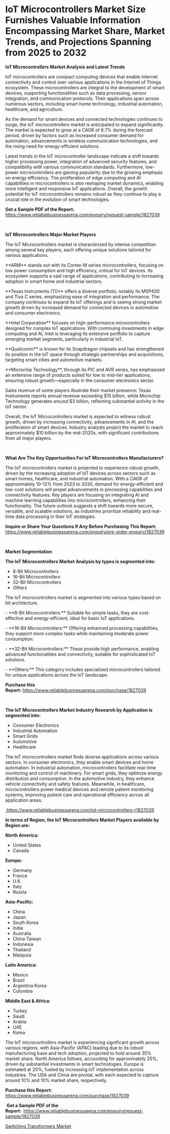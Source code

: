 <p><h1>IoT Microcontrollers Market Size Furnishes Valuable Information Encompassing Market Share, Market Trends, and Projections Spanning from 2025 to 2032</h1></p><p><strong>IoT Microcontrollers Market Analysis and Latest Trends</strong></p>
<p><p>IoT microcontrollers are compact computing devices that enable internet connectivity and control over various applications in the Internet of Things ecosystem. These microcontrollers are integral to the development of smart devices, supporting functionalities such as data processing, sensor integration, and communication protocols. Their applications span across numerous sectors, including smart home technology, industrial automation, healthcare, and agriculture.</p><p>As the demand for smart devices and connected technologies continues to surge, the IoT microcontrollers market is anticipated to expand significantly. The market is expected to grow at a CAGR of 6.7% during the forecast period, driven by factors such as increased consumer demand for automation, advancements in wireless communication technologies, and the rising need for energy-efficient solutions. </p><p>Latest trends in the IoT microcontroller landscape indicate a shift towards higher processing power, integration of advanced security features, and compatibility with various communication standards. Furthermore, low-power microcontrollers are gaining popularity due to the growing emphasis on energy efficiency. The proliferation of edge computing and AI capabilities in microcontrollers is also reshaping market dynamics, enabling more intelligent and responsive IoT applications. Overall, the growth potential for IoT microcontrollers remains robust as they continue to play a crucial role in the evolution of smart technologies.</p></p>
<p><strong>Get a Sample PDF of the Report:&nbsp;</strong> <a href="https://www.reliablebusinessarena.com/enquiry/request-sample/1827039?utm_campaign=2822&utm_medium=2&utm_source=Github&utm_content=ia&utm_term=06042025&utm_id=iot-microcontrollers">https://www.reliablebusinessarena.com/enquiry/request-sample/1827039</a></p>
<p>&nbsp;</p>
<p><strong>IoT Microcontrollers Major Market Players</strong></p>
<p><p>The IoT Microcontrollers market is characterized by intense competition among several key players, each offering unique solutions tailored for various applications. </p><p>**ARM** stands out with its Cortex-M series microcontrollers, focusing on low power consumption and high efficiency, critical for IoT devices. Its ecosystem supports a vast range of applications, contributing to increasing adoption in smart home and industrial sectors.</p><p>**Texas Instruments (TI)** offers a diverse portfolio, notably its MSP430 and Tiva C series, emphasizing ease of integration and performance. The company continues to expand its IoT offerings and is seeing strong market growth driven by increased demand for connected devices in automotive and consumer electronics.</p><p>**Intel Corporation** focuses on high-performance microcontrollers designed for complex IoT applications. With continuing investments in edge computing and AI, Intel is leveraging its extensive portfolio to capture emerging market segments, particularly in industrial IoT.</p><p>**Qualcomm** is known for its Snapdragon chipsets and has strengthened its position in the IoT space through strategic partnerships and acquisitions, targeting smart cities and automotive markets. </p><p>**Microchip Technology**, through its PIC and AVR series, has emphasized an extensive range of products suited for low to mid-tier applications, ensuring robust growth—especially in the consumer electronics sector. </p><p>Sales revenue of some players illustrate their market presence: Texas Instruments reports annual revenue exceeding $15 billion, while Microchip Technology generates around $3 billion, reflecting substantial activity in the IoT sector. </p><p>Overall, the IoT Microcontrollers market is expected to witness robust growth, driven by increasing connectivity, advancements in AI, and the proliferation of smart devices. Industry analysts project the market to reach approximately $10 billion by the mid-2020s, with significant contributions from all major players.</p></p>
<p>&nbsp;</p>
<p><strong>What Are The Key Opportunities For IoT Microcontrollers Manufacturers?</strong></p>
<p><p>The IoT microcontrollers market is projected to experience robust growth, driven by the increasing adoption of IoT devices across sectors such as smart homes, healthcare, and industrial automation. With a CAGR of approximately 10-12% from 2023 to 2030, demand for energy-efficient and low-cost solutions will propel advancements in processing capabilities and connectivity features. Key players are focusing on integrating AI and machine learning capabilities into microcontrollers, enhancing their functionality. The future outlook suggests a shift towards more secure, versatile, and scalable solutions, as industries prioritize reliability and real-time data processing in their IoT strategies.</p></p>
<p><strong>Inquire or Share Your Questions If Any Before Purchasing This Report:</strong> <a href="https://www.reliablebusinessarena.com/enquiry/pre-order-enquiry/1827039?utm_campaign=2822&utm_medium=2&utm_source=Github&utm_content=ia&utm_term=06042025&utm_id=iot-microcontrollers">https://www.reliablebusinessarena.com/enquiry/pre-order-enquiry/1827039</a></p>
<p>&nbsp;</p>
<p><strong>Market Segmentation</strong></p>
<p><strong>The IoT Microcontrollers Market Analysis by types is segmented into:</strong></p>
<p><ul><li>8-Bit Microcontrollers</li><li>16-Bit Microcontrollers</li><li>32-Bit Microcontrollers</li><li>Others</li></ul></p>
<p><p>The IoT microcontrollers market is segmented into various types based on bit architecture. </p><p>- **8-Bit Microcontrollers:** Suitable for simple tasks, they are cost-effective and energy-efficient, ideal for basic IoT applications.</p><p>- **16-Bit Microcontrollers:** Offering enhanced processing capabilities, they support more complex tasks while maintaining moderate power consumption.</p><p>- **32-Bit Microcontrollers:** These provide high performance, enabling advanced functionalities and connectivity, suitable for sophisticated IoT solutions. </p><p>- **Others:** This category includes specialized microcontrollers tailored for unique applications across the IoT landscape.</p></p>
<p><strong>Purchase this Report:&nbsp;</strong><a href="https://www.reliablebusinessarena.com/purchase/1827039?utm_campaign=2822&utm_medium=2&utm_source=Github&utm_content=ia&utm_term=06042025&utm_id=iot-microcontrollers">https://www.reliablebusinessarena.com/purchase/1827039</a></p>
<p>&nbsp;</p>
<p><strong>The IoT Microcontrollers Market Industry Research by Application is segmented into:</strong></p>
<p><ul><li>Consumer Electronics</li><li>Industrial Automation</li><li>Smart Grids</li><li>Automotive</li><li>Healthcare</li></ul></p>
<p><p>The IoT microcontrollers market finds diverse applications across various sectors. In consumer electronics, they enable smart devices and home automation. In industrial automation, microcontrollers facilitate real-time monitoring and control of machinery. For smart grids, they optimize energy distribution and consumption. In the automotive industry, they enhance vehicle connectivity and safety features. Meanwhile, in healthcare, microcontrollers power medical devices and remote patient monitoring systems, improving patient care and operational efficiency across all application areas.</p></p>
<p><a href="https://www.reliablebusinessarena.com/iot-microcontrollers-r1827039?utm_campaign=2822&utm_medium=2&utm_source=Github&utm_content=ia&utm_term=06042025&utm_id=iot-microcontrollers">&nbsp;https://www.reliablebusinessarena.com/iot-microcontrollers-r1827039</a></p>
<p><strong>In terms of Region, the IoT Microcontrollers Market Players available by Region are:</strong></p>
<p>
    <p> <strong> North America: </strong>
        <ul>
            <li>United States</li>
            <li>Canada</li>
        </ul>
        </p> 
    <p> <strong> Europe: </strong>
        <ul>
            <li>Germany</li>
            <li>France</li>
            <li>U.K.</li>
            <li>Italy</li>
            <li>Russia</li>
        </ul>
        </p> 
    <p> <strong> Asia-Pacific: </strong>
        <ul>
            <li>China</li>
            <li>Japan</li>
            <li>South Korea</li>
            <li>India</li>
            <li>Australia</li>
            <li>China Taiwan</li>
            <li>Indonesia</li>
            <li>Thailand</li>
            <li>Malaysia</li>
        </ul>
        </p> 
    <p> <strong> Latin America: </strong>
        <ul>
            <li>Mexico</li>
            <li>Brazil</li>
            <li>Argentina Korea</li>
            <li>Colombia</li>
        </ul>
        </p> 
    <p> <strong> Middle East & Africa: </strong>
        <ul>
            <li>Turkey</li>
            <li>Saudi</li>
            <li>Arabia</li>
            <li>UAE</li>
            <li>Korea</li>
        </ul>
    </p>
    </p>
<p><p>The IoT microcontrollers market is experiencing significant growth across various regions, with Asia-Pacific (APAC) leading due to its robust manufacturing base and tech adoption, projected to hold around 35% market share. North America follows, accounting for approximately 25%, driven by substantial investments in smart technologies. Europe is estimated at 20%, fueled by increasing IoT implementation across industries. The USA and China are pivotal, with each expected to capture around 10% and 10% market share, respectively.</p></p>
<p><strong>Purchase this Report: </strong><a href="https://www.reliablebusinessarena.com/purchase/1827039?utm_campaign=2822&utm_medium=2&utm_source=Github&utm_content=ia&utm_term=06042025&utm_id=iot-microcontrollers">https://www.reliablebusinessarena.com/purchase/1827039</a></p>
<p>&nbsp;<strong>Get a Sample PDF of the Report:&nbsp;&nbsp;</strong><a href="https://www.reliablebusinessarena.com/enquiry/request-sample/1827039?utm_campaign=2822&utm_medium=2&utm_source=Github&utm_content=ia&utm_term=06042025&utm_id=iot-microcontrollers">https://www.reliablebusinessarena.com/enquiry/request-sample/1827039</a></p>
<p><strong></strong></p>
<p><p><a href="https://github.com/chikenmhamdi/Market-Research-Report-List-1/blob/main/switching-transformers-market.md?utm_campaign=2822&utm_medium=2&utm_source=Github&utm_content=ia&utm_term=06042025&utm_id=iot-microcontrollers">Switching Transformers Market</a></p></p>